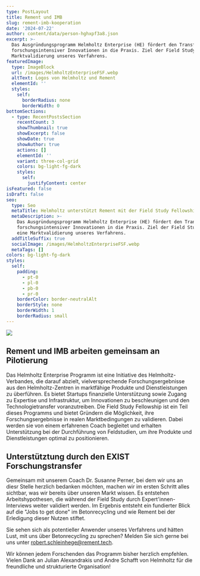 ```yaml
---
type: PostLayout
title: Rement und IMB
slug: rement-imb-kooperation
date: '2024-07-22'
author: content/data/person-hghxpf3a8.json
excerpt: >-
  Das Ausgründungsprogramm Helmholtz Enterprise (HE) fördert den Transfer
  forschungsintensiver Innovationen in die Praxis. Ziel der Field Study ist eine
  Marktvalidierung unseres Verfahrens.
featuredImage:
  type: ImageBlock
  url: /images/HelmholtzEnterpriseFSF.webp
  altText: Logos von Helmholtz und Rement
  elementId: ''
  styles:
    self:
      borderRadius: none
      borderWidth: 0
bottomSections:
  - type: RecentPostsSection
    recentCount: 3
    showThumbnail: true
    showExcerpt: false
    showDate: true
    showAuthor: true
    actions: []
    elementId: ''
    variant: three-col-grid
    colors: bg-light-fg-dark
    styles:
      self:
        justifyContent: center
isFeatured: false
isDraft: false
seo:
  type: Seo
  metaTitle: Helmholtz unterstützt Rement mit der Field Study Fellowship
  metaDescription: >-
    Das Ausgründungsprogramm Helmholtz Enterprise (HE) fördert den Transfer
    forschungsintensiver Innovationen in die Praxis. Ziel der Field Study ist
    eine Marktvalidierung unseres Verfahrens.
  addTitleSuffix: true
  socialImage: /images/HelmholtzEnterpriseFSF.webp
  metaTags: []
colors: bg-light-fg-dark
styles:
  self:
    padding:
      - pt-0
      - pl-0
      - pb-0
      - pr-0
    borderColor: border-neutralAlt
    borderStyle: none
    borderWidth: 1
    borderRadius: small
---
```

![](/images/HelmholtzEnterpriseFSF.webp)

## Rement und IMB arbeiten gemeinsam an Pilotierung

Das Helmholtz Enterprise Programm ist eine Initiative des Helmholtz-Verbandes, die darauf abzielt, vielversprechende Forschungsergebnisse aus den Helmholtz-Zentren in marktfähige Produkte und Dienstleistungen zu überführen.
Es bietet Startups finanzielle Unterstützung sowie Zugang zu Expertise und Infrastruktur, um Innovationen zu beschleunigen und den Technologietransfer voranzutreiben.
Die Field Study Fellowship ist ein Teil dieses Programms und bietet Gründern die Möglichkeit, ihre Forschungsergebnisse in realen Marktbedingungen zu validieren.
Dabei werden sie von einem erfahrenen Coach begleitet und erhalten Unterstützung bei der Durchführung von Feldstudien, um ihre Produkte und Dienstleistungen optimal zu positionieren.

## Unterstütztung durch den EXIST Forschungstransfer

Gemeinsam mit unserem Coach Dr. Susanne Perner, bei dem wir uns an diesr Stelle herzlich bedanken möchten, machen wir im ersten Schritt alles sichtbar, was wir bereits
über unseren Markt wissen. Es entstehen Arbeitshypothesen, die während der Field Study durch Expert'innen-Interviews weiter validiert werden. Im Ergebnis entsteht
ein fundierter Blick auf die "Jobs to get done" im Betonrecycling und wie Rement bei der Erledigung dieser Nutzen stiftet.

Sie sehen sich als potentieller Anwender unseres Verfahrens und hätten Lust, mit uns über Betonrecycling zu sprechen? Melden Sie sich gerne bei uns unter <robert.schleinhege@rement.tech>.

Wir können jedem Forschenden das Programm bisher herzlich empfehlen. Vielen Dank an Julian Alexandrakis und Andre Schafft von Helmholtz für die freundliche und strukturierte Organisation!
